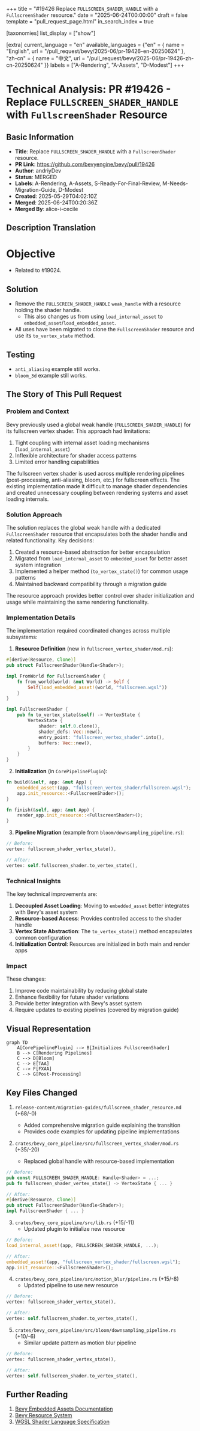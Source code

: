 +++
title = "#19426 Replace `FULLSCREEN_SHADER_HANDLE` with a `FullscreenShader` resource."
date = "2025-06-24T00:00:00"
draft = false
template = "pull_request_page.html"
in_search_index = true

[taxonomies]
list_display = ["show"]

[extra]
current_language = "en"
available_languages = {"en" = { name = "English", url = "/pull_request/bevy/2025-06/pr-19426-en-20250624" }, "zh-cn" = { name = "中文", url = "/pull_request/bevy/2025-06/pr-19426-zh-cn-20250624" }}
labels = ["A-Rendering", "A-Assets", "D-Modest"]
+++

# Technical Analysis: PR #19426 - Replace `FULLSCREEN_SHADER_HANDLE` with `FullscreenShader` Resource

## Basic Information
- **Title**: Replace `FULLSCREEN_SHADER_HANDLE` with a `FullscreenShader` resource.
- **PR Link**: https://github.com/bevyengine/bevy/pull/19426
- **Author**: andriyDev
- **Status**: MERGED
- **Labels**: A-Rendering, A-Assets, S-Ready-For-Final-Review, M-Needs-Migration-Guide, D-Modest
- **Created**: 2025-05-29T04:02:10Z
- **Merged**: 2025-06-24T00:20:36Z
- **Merged By**: alice-i-cecile

## Description Translation
# Objective

- Related to #19024.

## Solution

- Remove the `FULLSCREEN_SHADER_HANDLE` `weak_handle` with a resource holding the shader handle.
    - This also changes us from using `load_internal_asset` to `embedded_asset`/`load_embedded_asset`.
- All uses have been migrated to clone the `FullscreenShader` resource and use its `to_vertex_state` method.

## Testing

- `anti_aliasing` example still works.
- `bloom_3d` example still works.

## The Story of This Pull Request

### Problem and Context
Bevy previously used a global weak handle (`FULLSCREEN_SHADER_HANDLE`) for its fullscreen vertex shader. This approach had limitations:
1. Tight coupling with internal asset loading mechanisms (`load_internal_asset`)
2. Inflexible architecture for shader access patterns
3. Limited error handling capabilities

The fullscreen vertex shader is used across multiple rendering pipelines (post-processing, anti-aliasing, bloom, etc.) for fullscreen effects. The existing implementation made it difficult to manage shader dependencies and created unnecessary coupling between rendering systems and asset loading internals.

### Solution Approach
The solution replaces the global weak handle with a dedicated `FullscreenShader` resource that encapsulates both the shader handle and related functionality. Key decisions:
1. Created a resource-based abstraction for better encapsulation
2. Migrated from `load_internal_asset` to `embedded_asset` for better asset system integration
3. Implemented a helper method (`to_vertex_state()`) for common usage patterns
4. Maintained backward compatibility through a migration guide

The resource approach provides better control over shader initialization and usage while maintaining the same rendering functionality.

### Implementation Details
The implementation required coordinated changes across multiple subsystems:

1. **Resource Definition** (new in `fullscreen_vertex_shader/mod.rs`):
```rust
#[derive(Resource, Clone)]
pub struct FullscreenShader(Handle<Shader>);

impl FromWorld for FullscreenShader {
    fn from_world(world: &mut World) -> Self {
        Self(load_embedded_asset!(world, "fullscreen.wgsl"))
    }
}

impl FullscreenShader {
    pub fn to_vertex_state(&self) -> VertexState {
        VertexState {
            shader: self.0.clone(),
            shader_defs: Vec::new(),
            entry_point: "fullscreen_vertex_shader".into(),
            buffers: Vec::new(),
        }
    }
}
```

2. **Initialization** (in `CorePipelinePlugin`):
```rust
fn build(&self, app: &mut App) {
    embedded_asset!(app, "fullscreen_vertex_shader/fullscreen.wgsl");
    app.init_resource::<FullscreenShader>();
}

fn finish(&self, app: &mut App) {
    render_app.init_resource::<FullscreenShader>();
}
```

3. **Pipeline Migration** (example from `bloom/downsampling_pipeline.rs`):
```rust
// Before:
vertex: fullscreen_shader_vertex_state(),

// After:
vertex: self.fullscreen_shader.to_vertex_state(),
```

### Technical Insights
The key technical improvements are:
1. **Decoupled Asset Loading**: Moving to `embedded_asset` better integrates with Bevy's asset system
2. **Resource-based Access**: Provides controlled access to the shader handle
3. **Vertex State Abstraction**: The `to_vertex_state()` method encapsulates common configuration
4. **Initialization Control**: Resources are initialized in both main and render apps

### Impact
These changes:
1. Improve code maintainability by reducing global state
2. Enhance flexibility for future shader variations
3. Provide better integration with Bevy's asset system
4. Require updates to existing pipelines (covered by migration guide)

## Visual Representation

```mermaid
graph TD
    A[CorePipelinePlugin] --> B[Initializes FullscreenShader]
    B --> C[Rendering Pipelines]
    C --> D[Bloom]
    C --> E[TAA]
    C --> F[FXAA]
    C --> G[Post-Processing]
```

## Key Files Changed

1. `release-content/migration-guides/fullscreen_shader_resource.md` (+68/-0)
   - Added comprehensive migration guide explaining the transition
   - Provides code examples for updating pipeline implementations

2. `crates/bevy_core_pipeline/src/fullscreen_vertex_shader/mod.rs` (+35/-20)
   - Replaced global handle with resource-based implementation
```rust
// Before:
pub const FULLSCREEN_SHADER_HANDLE: Handle<Shader> = ...;
pub fn fullscreen_shader_vertex_state() -> VertexState { ... }

// After:
#[derive(Resource, Clone)]
pub struct FullscreenShader(Handle<Shader>);
impl FullscreenShader { ... }
```

3. `crates/bevy_core_pipeline/src/lib.rs` (+15/-11)
   - Updated plugin to initialize new resource
```rust
// Before:
load_internal_asset!(app, FULLSCREEN_SHADER_HANDLE, ...);

// After:
embedded_asset!(app, "fullscreen_vertex_shader/fullscreen.wgsl");
app.init_resource::<FullscreenShader>();
```

4. `crates/bevy_core_pipeline/src/motion_blur/pipeline.rs` (+15/-8)
   - Updated pipeline to use new resource
```rust
// Before:
vertex: fullscreen_shader_vertex_state(),

// After:
vertex: self.fullscreen_shader.to_vertex_state(),
```

5. `crates/bevy_core_pipeline/src/bloom/downsampling_pipeline.rs` (+10/-6)
   - Similar update pattern as motion blur pipeline
```rust
// Before:
vertex: fullscreen_shader_vertex_state(),

// After:
vertex: self.fullscreen_shader.to_vertex_state(),
```

## Further Reading
1. [Bevy Embedded Assets Documentation](https://docs.rs/bevy/latest/bevy/asset/macro.embedded_asset.html)
2. [Bevy Resource System](https://bevyengine.org/learn/book/getting-started/resources/)
3. [WGSL Shader Language Specification](https://gpuweb.github.io/gpuweb/wgsl/)